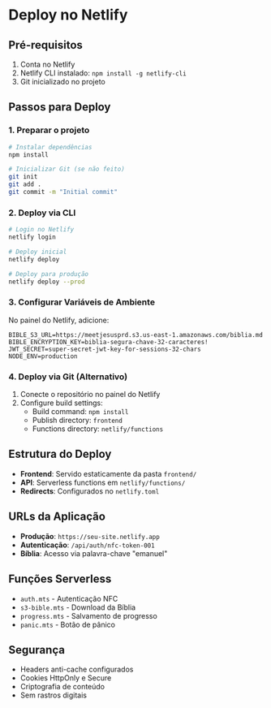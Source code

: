 # Deploy no Netlify

## Pré-requisitos

1. Conta no Netlify
2. Netlify CLI instalado: `npm install -g netlify-cli`
3. Git inicializado no projeto

## Passos para Deploy

### 1. Preparar o projeto
```bash
# Instalar dependências
npm install

# Inicializar Git (se não feito)
git init
git add .
git commit -m "Initial commit"
```

### 2. Deploy via CLI
```bash
# Login no Netlify
netlify login

# Deploy inicial
netlify deploy

# Deploy para produção
netlify deploy --prod
```

### 3. Configurar Variáveis de Ambiente

No painel do Netlify, adicione:

```
BIBLE_S3_URL=https://meetjesusprd.s3.us-east-1.amazonaws.com/biblia.md
BIBLE_ENCRYPTION_KEY=biblia-segura-chave-32-caracteres!
JWT_SECRET=super-secret-jwt-key-for-sessions-32-chars
NODE_ENV=production
```

### 4. Deploy via Git (Alternativo)

1. Conecte o repositório no painel do Netlify
2. Configure build settings:
   - Build command: `npm install`
   - Publish directory: `frontend`
   - Functions directory: `netlify/functions`

## Estrutura do Deploy

- **Frontend**: Servido estaticamente da pasta `frontend/`
- **API**: Serverless functions em `netlify/functions/`
- **Redirects**: Configurados no `netlify.toml`

## URLs da Aplicação

- **Produção**: `https://seu-site.netlify.app`
- **Autenticação**: `/api/auth/nfc-token-001`
- **Bíblia**: Acesso via palavra-chave "emanuel"

## Funções Serverless

- `auth.mts` - Autenticação NFC
- `s3-bible.mts` - Download da Bíblia
- `progress.mts` - Salvamento de progresso
- `panic.mts` - Botão de pânico

## Segurança

- Headers anti-cache configurados
- Cookies HttpOnly e Secure
- Criptografia de conteúdo
- Sem rastros digitais
